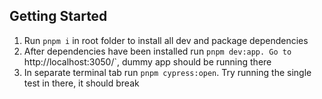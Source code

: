 ## Getting Started
1. Run `pnpm i` in root folder to install all dev and package dependencies
2. After dependencies have been installed run `pnpm dev:app. Go to `http://localhost:3050/`, dummy app should be running there
3. In separate terminal tab run `pnpm cypress:open`. Try running the single test in there, it should break

